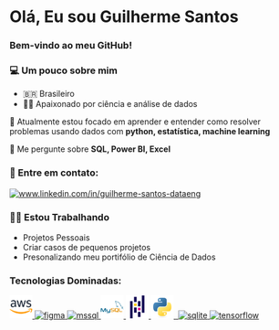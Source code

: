 <h1 align="left">Olá, Eu sou Guilherme Santos</h1>
<h3 align="left">Bem-vindo ao meu GitHub!</h3>


<h3 align="left">💻 Um pouco sobre mim</h3>


- 🇧🇷 Brasileiro
- 👨‍💻 Apaixonado por ciência e análise de dados


  
🌱 Atualmente estou focado em aprender e entender como resolver problemas usando dados com **python, estatística, machine learning**
  
💬 Me pergunte sobre **SQL, Power BI, Excel**



<h3 align="left">📨 Entre em contato:</h3>
<a href="https://linkedin.com/in/www.linkedin.com/in/guilherme-santos-dataeng" target="blank"><img align="center" src="https://raw.githubusercontent.com/rahuldkjain/github-profile-readme-generator/master/src/images/icons/Social/linked-in-alt.svg" alt="www.linkedin.com/in/guilherme-santos-dataeng" height="30" width="40" /></a>
</p>

<h3 align="left">👨‍💻 Estou Trabalhando</h3> 

- Projetos Pessoais
- Criar casos de pequenos projetos
- Presonalizando meu portifólio de Ciência de Dados

<h3 align="left">Tecnologias Dominadas:</h3>
<p align="left"> <a href="https://aws.amazon.com" target="_blank" rel="noreferrer"> <img
src="https://raw.githubusercontent.com/devicons/devicon/master/icons/amazonwebservices/amazonwebservices-original-wordmark.svg" alt="aws"
width="40" height="40"/> </a> <a href="https://www.figma.com/" target="_blank" rel="noreferrer"> <img 
src="https://www.vectorlogo.zone/logos/figma/figma-icon.svg" alt="figma" width="40" height="40"/> </a> <a 
href="https://www.microsoft.com/en-us/sql-server" target="_blank" rel="noreferrer"> <img 
src="https://www.svgrepo.com/show/303229/microsoft-sql-server-logo.svg" alt="mssql" width="40" height="40"/> </a> <a 
href="https://www.mysql.com/" target="_blank" rel="noreferrer"> <img 
src="https://raw.githubusercontent.com/devicons/devicon/master/icons/mysql/mysql-original-wordmark.svg" alt="mysql" width="40" 
height="40"/> </a> <a href="https://pandas.pydata.org/" target="_blank" rel="noreferrer"> <img
src="https://raw.githubusercontent.com/devicons/devicon/2ae2a900d2f041da66e950e4d48052658d850630/icons/pandas/pandas-original.svg" 
alt="pandas" width="40" height="40"/> </a> <a href="https://www.python.org" target="_blank" rel="noreferrer"> <img 
src="https://raw.githubusercontent.com/devicons/devicon/master/icons/python/python-original.svg" alt="python" width="40" height="40"/>
</a> <a href="https://www.rust-lang.org" target="_blank" rel="noreferrer"> <img 
href="https://www.sqlite.org/" target="_blank" rel="noreferrer"> <img src="https://www.vectorlogo.zone/logos/sqlite/sqlite-icon.svg" 
alt="sqlite" width="40" height="40"/> </a> <a href="https://www.tensorflow.org" target="_blank" rel="noreferrer"> <img 
src="https://www.vectorlogo.zone/logos/tensorflow/tensorflow-icon.svg" alt="tensorflow" width="40" height="40"/> </a> </p>


